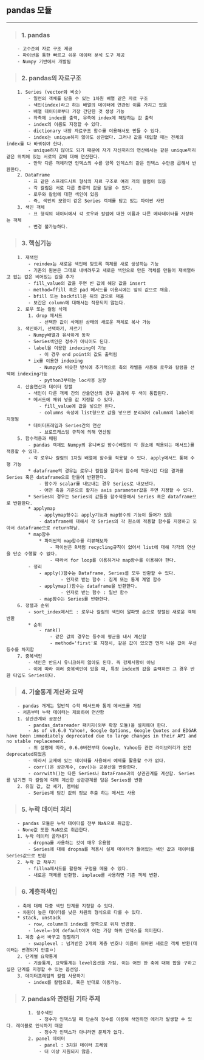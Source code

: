 ## pandas 모듈
------------------------------
>###    1. pandas 
        - 고수준의 자료 구조 제공
        - 파이썬을 통한 빠르고 쉬운 데이터 분석 도구 제공
        - Numpy 기반에서 개발됨
>###    2. pandas의 자료구조
        1. Series (vector와 비슷)
            - 일련의 객체를 담을 수 있는 1차원 배열 같은 자료 구조
            - 색인(index)라고 하는 배열의 데이터에 연관된 이름 가지고 있음
            - 배열 데이터로부터 가장 간단한 것 생성 가능
            - 좌측에 index를 출력, 우측에 index에 해당하는 값 출력
            - index의 이름도 지정할 수 있다.
            - dictionary 내장 자료구조 함수를 이용해서도 만들 수 있다.
            - index는 unique하지 않아도 상관없다. 그러나 값을 대입할 때는 전체의 index를 다 바꿔줘야 한다.
            - unique하지 않아도 되기 때문에 자기 자신끼리의 연산에서는 같은 unique끼리 같은 위치에 있는 서로의 값에 대해 연산한다.
            - 만약 다른 객체라면 인덱스의 수를 양쪽 인덱스의 같은 인덱스 수만큼 곱해서 반환한다.
        2. DataFrame
            - 표 같은 스프레드시트 형식의 자료 구조로 여러 개의 칼럼이 있음
            - 각 칼럼은 서로 다른 종류의 값을 담을 수 있다.
            - 로우와 칼럼에 대한 색인이 있음
            - 즉, 색인의 모양이 같은 Series 객체를 담고 있는 파이썬 사전
        3. 색인 객체
            - 표 형식의 데이터에서 각 로우와 칼럼에 대한 이름과 다른 메타데이터를 저장하는 객체
            - 변경 불가능하다.
>###    3. 핵심기능
        1. 재색인
            - reindex는 새로운 색인에 맞도록 객체를 새로 생성하는 기능
            - 기존의 원본은 그대로 내버려두고 새로운 색인으로 만든 객체를 만들어 재배열하고 없는 값은 비어있는 값을 추가
            - fill_value의 값을 주면 빈 값에 해당 값을 insert
            - method=ffill 혹은 pad 메서드를 이용시에는 앞의 값으로 채움.
            - bfill 또는 backfill은 뒤의 값으로 채움
            - 보간은 column에 대해서는 적용되지 않는다.
        2. 로우 또는 컬럼 삭제
            1. drop 메서드
                - 선택한 값이 삭제된 상태의 새로운 객체로 복사 가능
        3. 색인하기, 선택하기, 자르기
            - Numpy배열과 유사하게 동작
            - Series색인은 정수가 아니어도 된다.
            - label을 이용한 indexing이 가능 
                - 이 경우 end point의 값도 출력됨
            * ix를 이용한 indexing 
                - Numpy와 비슷한 방식에 추가적으로 축의 라벨을 사용해 로우와 칼럼을 선택해 indexing가능
                - python3부터는 loc사용 권장
        4. 산술연산과 데이터 정렬
            - 색인이 다른 객체 간의 산술연산의 경우 결과에 두 색이 통합된다.
            * 메서드에 채워 넣을 값 지정할 수 있다.
                - fill_value에 값을 넣으면 된다.
                - columns 속성에 list형으로 값을 넣으면 분리되어 column의 label이 지정됨
            * 데이터프레임과 Series간의 연산
                - 브로드캐스팅 규칙에 의해 연산됨                
        5. 함수적용과 매핑
            - pandas 객체도 Numpy의 유니버설 함수(배열의 각 원소에 적용되는 메서드)를 적용할 수 있다.
            - 각 로우나 칼럼의 1차원 배열에 함수를 적용할 수 있다. apply메서드 통해 수행 가능
            * dataframe의 경우는 로우나 컬럼을 잘라서 함수에 적용시킨 다음 결과를 Series 혹은 dataframe으로 만들어 반환한다.
                - 함수가 scalar를 내보내는 경우 Series로 내보낸다.
                - 어떤 축을 기준으로 할지는 axis parameter값을 주면 지정할 수 있다.
            * Series의 경우는 Series의 값들을 함수적용해서 Series 혹은 dataframe으로 반환한다.
            * applymap
                - applymap함수는 apply기능과 map함수의 기능이 들어가 있음
                - dataframe에 대해서 각 Series의 각 원소에 적용할 함수를 지정하고 모아서 dataframe으로 return하낟.
            * map함수
                * 파이썬의 map함수를 리뷰해보자
                    - 파이썬은 R처럼 recycling규칙이 없어서 list에 대해 각각의 연산을 단순 수행할 수 없다.
                    - 따라서 for loop를 이용하거나 map함수를 이용해야 한다.
            - 정리
                - apply()함수는 Dataframe, Series를 모두 반환할 수 있다.
                        - 인자로 받는 함수 : 집계 또는 통계 계열 함수
                - applymap()함수는 dataframe을 반환한다.
                        - 인자로 받는 함수 : 일반 함수
                - map함수는 Series를 반환한다.
        6. 정렬과 순위
            - sort_index메서드 : 로우나 칼럼의 색인이 알파벳 순으로 정렬된 새로운 객체 반환
            * 순위
                - rank()
                    - 같은 값의 경우는 등수에 평균을 내서 계산함
                    - method='first'로 지정시, 같은 값이 있으면 먼저 나온 값이 우선 등수를 차지함
        7. 중복색인
            - 색인은 반드시 유니크하지 않아도 된다. 즉 강제사항이 아님
            - 이에 따라 여러 중복색인이 있을 때, 특정 index의 값을 출력하면 그 경우 반환 타입도 Series이다.
>###    4. 기술통계 계산과 요약
        - pandas 개게는 일반적 수학 메서드와 통계 메서드를 가짐
        - 처음부터 누락 데이터는 제외하여 연산함
        1. 상관관계와 공분산
            - pandas_datareader 패키지(외부 확장 모듈)을 설치해야 한다.
            - As of v0.6.0 Yahoo!, Google Options, Google Quotes and EDGAR have been immediately deprecated due to large changes in their API and no stable replacement.
            - 위 설명에 따라, 0.6.0버젼부터 Google, Yahoo등 관련 라이브러리가 완전 deprecated되었음
            - 따라서 교재에 있는 데이터를 사용해서 예제를 활용할 수가 없다.
            - corr()은 상관계수, cov()는 공분산을 반환한다.
            - corrwith()는 다른 Series나 DataFrame과의 상관관계를 계산함. Series를 넘기면 각 칼럼에 대해 계산한 상관관계를 담은 Series를 반환
        2. 유일 값, 값 세기, 멤버쉽
            - Series에 담긴 값의 정보 추출 하는 메서드 사용
>###    5. 누락 데이터 처리
        - pandas 모듈은 누락 데이터를 전부 NaN으로 취급함.
        - None값 또한 NaN으로 취급한다.
        1. 누락 데이터 골라내기
            - dropna를 사용하는 것이 매우 유용함
            - Series에 대해 dropna를 적용시 실제 데이터가 들어있는 색인 값과 데이터를 Series값으로 반환
        2. 누락 값 채우기
            - fillna메서드를 활용해 구멍을 메울 수 있다.
            - 새로운 객체를 반환함. inplace를 사용하면 기존 객체 변환.
>###    6. 계층적색인
        - 축에 대해 다중 색인 단계를 지정할 수 있다.
        - 차원이 높은 데이터를 낮은 차원의 형식으로 다룰 수 있다.
        * stack, unstack
            - row, column의 index를 양쪽으로 위치 변경함.
            - level=-1이 default이며 이는 가장 하위 인덱스를 의미한다.
        1. 계층 순서 바꾸고 정렬하기
            - swaplevel : 넘겨받은 2개의 계층 번호나 이름이 뒤바뀐 새로운 객체 반환(데이터는 변경되지 안흥ㅁ)
        2. 단계별 요약통계      
            - 기술통계, 요약통계는 level옵션을 가짐. 이는 어떤 한 축에 대해 합을 구하고 싶은 단계를 지정할 수 있는 옵션임.
        3. 데이터프레임의 칼럼 사용하기
            - index를 칼럼으로, 혹은 반대로 이동가능.
>###    7. pandas와 관련된 기타 주제
            1. 정수색인
                - 정수가 인덱스일 때 단순히 정수를 이용해 색인하면 에러가 발생할 수 있다. 레이블로 인식하기 때문
                - 정수가 인덱스가 아니라면 문제가 없다.
            2. panel 데이터
                - panel : 3차원 데이터 프레임
                - 더 이상 지원되지 않음.